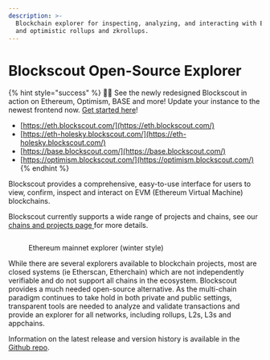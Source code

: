 ```yaml
---
description: >-
  Blockchain explorer for inspecting, analyzing, and interacting with EVM chains
  and optimistic rollups and zkrollups.
---
```


# Blockscout Open-Source Explorer

{% hint style="success" %}
🔵🎉 See the newly redesigned Blockscout in action on Ethereum, Optimism, BASE and more! Update your instance to the newest frontend now. [Get started here](for-developers/deployment/frontend-migration/)!

* [https://eth.blockscout.com/](https://eth.blockscout.com/)
* [https://eth-holesky.blockscout.com/](https://eth-holesky.blockscout.com/)
* [https://base.blockscout.com/](https://base.blockscout.com/)
* [https://optimism.blockscout.com/](https://optimism.blockscout.com/)
{% endhint %}

Blockscout provides a comprehensive, easy-to-use interface for users to view, confirm, inspect and interact on EVM (Ethereum Virtual Machine) blockchains.&#x20;

Blockscout currently supports a wide range of projects and chains, see our [chains and projects page](\[about/projects.md]\(https:/www.blockscout.com/chains-and-projects\)/)[ ](https://www.blockscout.com/chains-and-projects)for more details.

<figure><img src=".gitbook/assets/ethereum-explorer.png" alt=""><figcaption><p>Ethereum mainnet explorer (winter style)</p></figcaption></figure>

While there are several explorers available to blockchain projects, most are closed systems (ie Etherscan, Etherchain) which are not independently verifiable and do not support all chains in the ecosystem. Blockscout provides a much needed open-source alternative. As the multi-chain paradigm continues to take hold in both private and public settings, transparent tools are needed to analyze and validate transactions and provide an explorer for all networks, including rollups, L2s, L3s and appchains.

Information on the latest release and version history is available in the [Github repo](https://github.com/blockscout/blockscout/releases).
